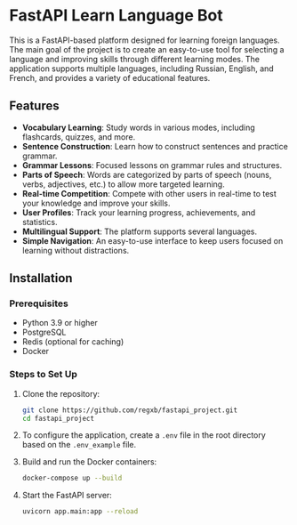 # FastAPI Learn Language Bot

This is a FastAPI-based platform designed for learning foreign languages. The main goal of the project is to create an easy-to-use tool for selecting a language and improving skills through different learning modes. The application supports multiple languages, including Russian, English, and French, and provides a variety of educational features.

## Features

- **Vocabulary Learning**: Study words in various modes, including flashcards, quizzes, and more.
- **Sentence Construction**: Learn how to construct sentences and practice grammar.
- **Grammar Lessons**: Focused lessons on grammar rules and structures.
- **Parts of Speech**: Words are categorized by parts of speech (nouns, verbs, adjectives, etc.) to allow more targeted learning.
- **Real-time Competition**: Compete with other users in real-time to test your knowledge and improve your skills.
- **User Profiles**: Track your learning progress, achievements, and statistics.
- **Multilingual Support**: The platform supports several languages.
- **Simple Navigation**: An easy-to-use interface to keep users focused on learning without distractions.

## Installation

### Prerequisites

- Python 3.9 or higher
- PostgreSQL
- Redis (optional for caching)
- Docker

### Steps to Set Up

1. Clone the repository:

   ```bash
   git clone https://github.com/regxb/fastapi_project.git
   cd fastapi_project

2. To configure the application, create a `.env` file in the root directory based on the `.env_example` file.

3. Build and run the Docker containers:
    
    ```bash
    docker-compose up --build

4. Start the FastAPI server:
    ```bash
   uvicorn app.main:app --reload
